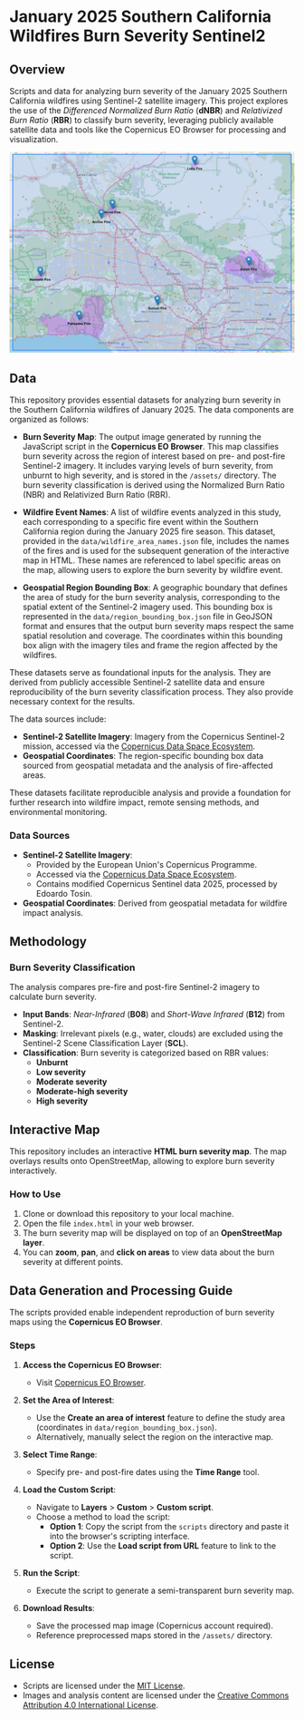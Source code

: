 # January 2025 Southern California Wildfires Burn Severity Sentinel2

## Overview

Scripts and data for analyzing burn severity of the January 2025 Southern California wildfires using Sentinel-2 satellite imagery. This project explores the use of the *Differenced Normalized Burn Ratio* (**dNBR**) and *Relativized Burn Ratio* (**RBR**) to classify burn severity, leveraging publicly available satellite data and tools like the Copernicus EO Browser for processing and visualization.

![](map.jpg)

## Data

This repository provides essential datasets for analyzing burn severity in the Southern California wildfires of January 2025. The data components are organized as follows:

- **Burn Severity Map**: The output image generated by running the JavaScript script in the **Copernicus EO Browser**. This map classifies burn severity across the region of interest based on pre- and post-fire Sentinel-2 imagery. It includes varying levels of burn severity, from unburnt to high severity, and is stored in the `/assets/` directory. The burn severity classification is derived using the Normalized Burn Ratio (NBR) and Relativized Burn Ratio (RBR).

- **Wildfire Event Names**: A list of wildfire events analyzed in this study, each corresponding to a specific fire event within the Southern California region during the January 2025 fire season. This dataset, provided in the `data/wildfire_area_names.json` file, includes the names of the fires and is used for the subsequent generation of the interactive map in HTML. These names are referenced to label specific areas on the map, allowing users to explore the burn severity by wildfire event.

- **Geospatial Region Bounding Box**: A geographic boundary that defines the area of study for the burn severity analysis, corresponding to the spatial extent of the Sentinel-2 imagery used. This bounding box is represented in the `data/region_bounding_box.json` file in GeoJSON format and ensures that the output burn severity maps respect the same spatial resolution and coverage. The coordinates within this bounding box align with the imagery tiles and frame the region affected by the wildfires.

These datasets serve as foundational inputs for the analysis. They are derived from publicly accessible Sentinel-2 satellite data and ensure reproducibility of the burn severity classification process. They also provide necessary context for the results.

The data sources include:
- **Sentinel-2 Satellite Imagery**: Imagery from the Copernicus Sentinel-2 mission, accessed via the [Copernicus Data Space Ecosystem](https://dataspace.copernicus.eu/).
- **Geospatial Coordinates**: The region-specific bounding box data sourced from geospatial metadata and the analysis of fire-affected areas.

These datasets facilitate reproducible analysis and provide a foundation for further research into wildfire impact, remote sensing methods, and environmental monitoring.

### Data Sources

- **Sentinel-2 Satellite Imagery**: 
  - Provided by the European Union's Copernicus Programme.
  - Accessed via the [Copernicus Data Space Ecosystem](https://dataspace.copernicus.eu/).
  - Contains modified Copernicus Sentinel data 2025, processed by Edoardo Tosin.
- **Geospatial Coordinates**: Derived from geospatial metadata for wildfire impact analysis.

## Methodology

### Burn Severity Classification

The analysis compares pre-fire and post-fire Sentinel-2 imagery to calculate burn severity.
- **Input Bands**: *Near-Infrared* (**B08**) and *Short-Wave Infrared* (**B12**) from Sentinel-2.
- **Masking**: Irrelevant pixels (e.g., water, clouds) are excluded using the Sentinel-2 Scene Classification Layer (**SCL**).
- **Classification**: Burn severity is categorized based on RBR values:
  - **Unburnt**
  - **Low severity**
  - **Moderate severity**
  - **Moderate-high severity**
  - **High severity**

## Interactive Map

This repository includes an interactive **HTML burn severity map**. The map overlays results onto OpenStreetMap, allowing to explore burn severity interactively.

### How to Use

1. Clone or download this repository to your local machine.
2. Open the file `index.html` in your web browser.
3. The burn severity map will be displayed on top of an **OpenStreetMap layer**.
4. You can **zoom**, **pan**, and **click on areas** to view data about the burn severity at different points.

## Data Generation and Processing Guide

The scripts provided enable independent reproduction of burn severity maps using the **Copernicus EO Browser**.

### Steps

1. **Access the Copernicus EO Browser**:
   - Visit [Copernicus EO Browser](https://browser.dataspace.copernicus.eu/).

2. **Set the Area of Interest**:
   - Use the **Create an area of interest** feature to define the study area (coordinates in `data/region_bounding_box.json`).
   - Alternatively, manually select the region on the interactive map.

3. **Select Time Range**:
   - Specify pre- and post-fire dates using the **Time Range** tool.

4. **Load the Custom Script**:
   - Navigate to **Layers** > **Custom** > **Custom script**.
   - Choose a method to load the script:
     - **Option 1**: Copy the script from the `scripts` directory and paste it into the browser's scripting interface.
     - **Option 2**: Use the **Load script from URL** feature to link to the script.

5. **Run the Script**:
   - Execute the script to generate a semi-transparent burn severity map.

6. **Download Results**:
   - Save the processed map image (Copernicus account required).
   - Reference preprocessed maps stored in the `/assets/` directory.

## License

- Scripts are licensed under the [MIT License](LICENSE-SCRIPTS).
- Images and analysis content are licensed under the [Creative Commons Attribution 4.0 International License](LICENSE).
